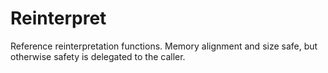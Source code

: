 # Reinterpret

Reference reinterpretation functions. Memory alignment and size safe, but otherwise safety is delegated to the caller.
